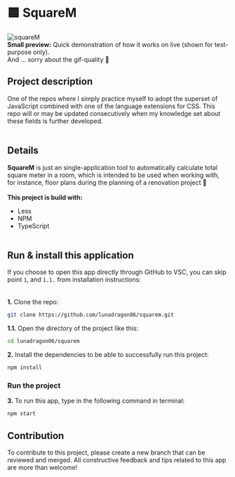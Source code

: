 # 🟦 SquareM
![squareM](https://github.com/lunadragon06/squarem/assets/104011338/9ca98bc4-d1db-44f7-a2c8-bf0a369e3946)
<br>
<b>Small preview:</b> Quick demonstration of how it works on live (shown for test-purpose only). 
<br>
And ... sorry about the gif-quality 🙈 
<br>
## Project description 
One of the repos where I simply practice myself to adopt the superset of JavaScript combined with one of the language extensions for CSS. This repo will or may be updated consecutively when my knowledge set about these fields is further developed. 
<br><br>
## Details
**SquareM** is just an single-application tool to automatically calculate total square meter in a room, which is intended to be used when working with, for instance, floor plans during the planning of a renovation project 🔨 
<br><br>
**This project is build with:**
* Less 
* NPM
* TypeScript
<br><br>
## Run & install this application
If you choose to open this app directly through GitHub to VSC, you can skip point `1`, and `1.1.` from installation instructions:
<br><br>
<br>
**1.** Clone the repo:
```bash
git clone https://github.com/lunadragon06/squarem.git
```
**1.1.** Open the directory of the project like this:
```bash
cd lunadragon06/squarem
```
**2.** Install the dependencies to be able to successfully run this project:
```bash
npm install 
```
### Run the project
**3.** To run this app, type in the following command in terminal:
```bash
npm start
```
## Contribution
To contribute to this project, please create a new branch that can be reviewed and merged. All constructive feedback and tips related to this app are more than welcome!
<br>
<br>
<br>
